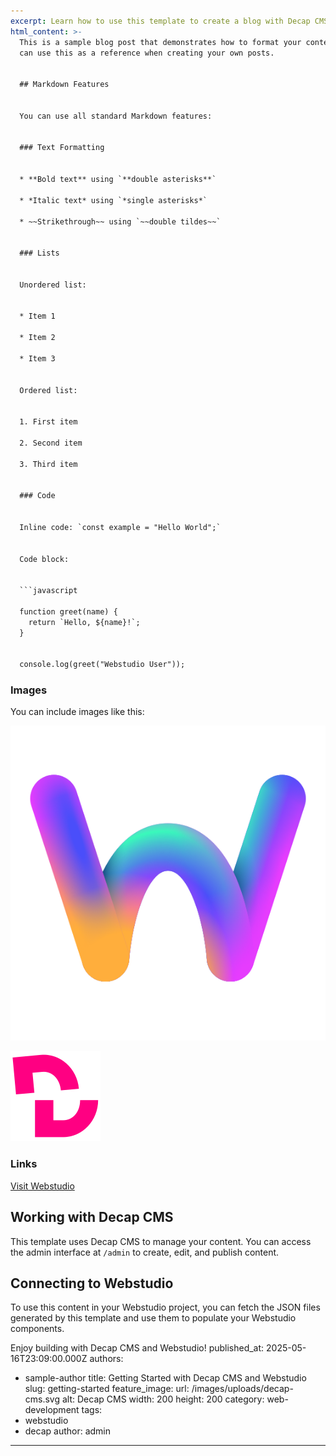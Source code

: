 ```yaml
---
excerpt: Learn how to use this template to create a blog with Decap CMS and Webstudio.
html_content: >-
  This is a sample blog post that demonstrates how to format your content. You
  can use this as a reference when creating your own posts.


  ## Markdown Features


  You can use all standard Markdown features:


  ### Text Formatting


  * **Bold text** using `**double asterisks**`

  * *Italic text* using `*single asterisks*`

  * ~~Strikethrough~~ using `~~double tildes~~`


  ### Lists


  Unordered list:


  * Item 1

  * Item 2

  * Item 3


  Ordered list:


  1. First item

  2. Second item

  3. Third item


  ### Code


  Inline code: `const example = "Hello World";`


  Code block:


  ```javascript

  function greet(name) {
    return `Hello, ${name}!`;
  }


  console.log(greet("Webstudio User"));

  ```


  ### Images


  You can include images like this:


  ![Webstudio Logo](/images/uploads/webstudio.svg)


  ![Decap CMS Logo](/images/uploads/decap-cms.svg)


  ### Links


  [Visit Webstudio](https://webstudio.is)


  ## Working with Decap CMS


  This template uses Decap CMS to manage your content. You can access the admin interface at `/admin` to create, edit, and publish content.


  ## Connecting to Webstudio


  To use this content in your Webstudio project, you can fetch the JSON files generated by this template and use them to populate your Webstudio components.


  Enjoy building with Decap CMS and Webstudio!
published_at: 2025-05-16T23:09:00.000Z
authors:
  - sample-author
title: Getting Started with Decap CMS and Webstudio
slug: getting-started
feature_image:
  url: /images/uploads/decap-cms.svg
  alt: Decap CMS
  width: 200
  height: 200
category: web-development
tags:
  - webstudio
  - decap
author: admin
---
```

